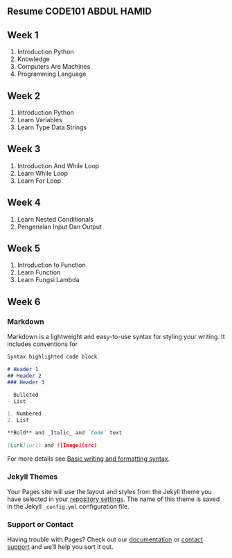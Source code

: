 ## Resume CODE101 ABDUL HAMID

## Week 1

1. Introduction Python
2. Knowledge
3. Computers Are Machines
4. Programming Language

## Week 2
1. Introduction Python
2. Learn Variables
3. Learn Type Data Strings

## Week 3
1. Introduction And While Loop
2. Learn While Loop
3. Learn For Loop

## Week 4
1. Learn Nested Conditionals
2. Pengenalan Input Dan Output

## Week 5
1. Introduction to Function
2. Learn Function
3. Learn Fungsi Lambda

## Week 6


### Markdown

Markdown is a lightweight and easy-to-use syntax for styling your writing. It includes conventions for

```markdown
Syntax highlighted code block

# Header 1
## Header 2
### Header 3

- Bulleted
- List

1. Numbered
2. List

**Bold** and _Italic_ and `Code` text

[Link](url) and ![Image](src)
```

For more details see [Basic writing and formatting syntax](https://docs.github.com/en/github/writing-on-github/getting-started-with-writing-and-formatting-on-github/basic-writing-and-formatting-syntax).

### Jekyll Themes

Your Pages site will use the layout and styles from the Jekyll theme you have selected in your [repository settings](https://github.com/abdulhamid247/CODE101/settings/pages). The name of this theme is saved in the Jekyll `_config.yml` configuration file.

### Support or Contact

Having trouble with Pages? Check out our [documentation](https://docs.github.com/categories/github-pages-basics/) or [contact support](https://support.github.com/contact) and we’ll help you sort it out.
